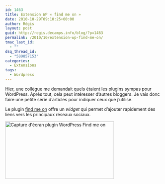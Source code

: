 ```yaml
---
id: 1463
title: Extension WP « find me on »
date: 2010-10-29T09:10:25+00:00
author: Régis
layout: post
guid: http://regis.decamps.info/blog/?p=1463
permalink: /2010/10/extension-wp-find-me-on/
tmac_last_id:
  - ""
dsq_thread_id:
  - "589857153"
categories:
  - Extensions
tags:
  - Wordpress
---
```

Hier, une collègue me demandait quels étaient les plugins sympas pour WordPress. Après tout, cela peut intéresser d’autres bloggers. Je vais donc faire une petite série d’articles pour indiquer ceux que j’utilise.

Le plugin [find me on](http://wordpress.org/extend/plugins/find-me-on/) offre un _widget_ qui permet d’ajouter rapidement des liens vers les principaux réseaux sociaux.

[<img src="http://regis.decamps.info/blog/wp-content/uploads/2010/10/screenshot-findmeon-350x184.png" alt="Capture d&#039;écran plugin WordPress Find me on" title="screenshot-findmeon" width="350" height="184" class="alignnone size-medium wp-image-1464" srcset="http://regis.decamps.info/blog/wp-content/uploads/2010/10/screenshot-findmeon-350x184.png 350w, http://regis.decamps.info/blog/wp-content/uploads/2010/10/screenshot-findmeon-1024x539.png 1024w, http://regis.decamps.info/blog/wp-content/uploads/2010/10/screenshot-findmeon.png 1123w" sizes="(max-width: 350px) 100vw, 350px" />](http://regis.decamps.info/blog/wp-content/uploads/2010/10/screenshot-findmeon.png)
